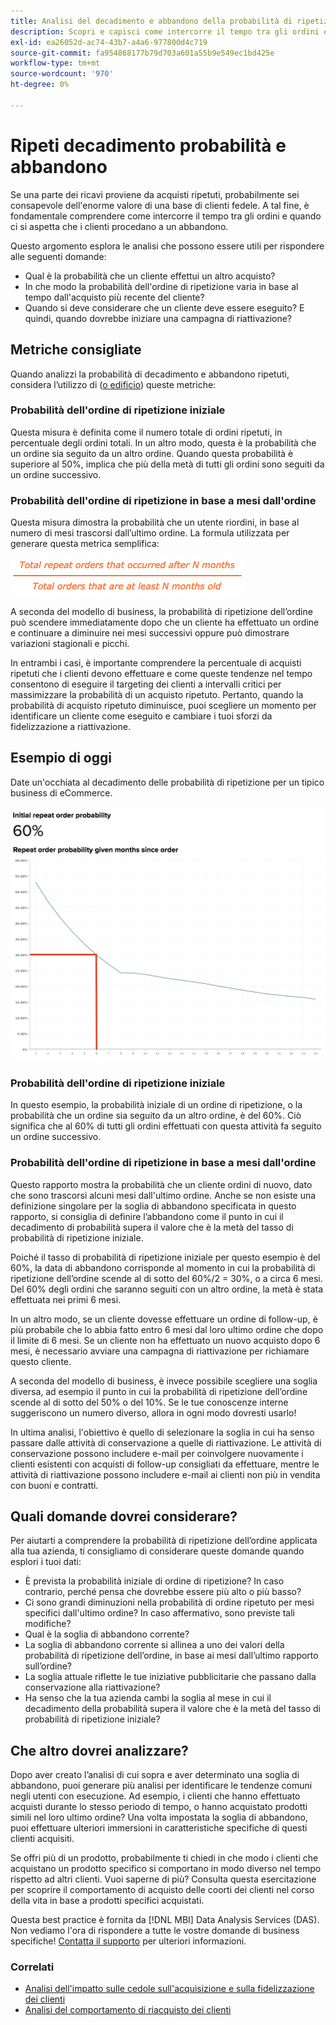 ```yaml
---
title: Analisi del decadimento e abbandono della probabilità di ripetizione
description: Scopri e capisci come intercorre il tempo tra gli ordini e quando ci si aspetta che i clienti procedano a un abbandono.
exl-id: ea26052d-ac74-43b7-a4a6-977800d4c719
source-git-commit: fa954868177b79d703a601a55b9e549ec1bd425e
workflow-type: tm+mt
source-wordcount: '970'
ht-degree: 0%

---
```


# Ripeti decadimento probabilità e abbandono

Se una parte dei ricavi proviene da acquisti ripetuti, probabilmente sei consapevole dell&#39;enorme valore di una base di clienti fedele. A tal fine, è fondamentale comprendere come intercorre il tempo tra gli ordini e quando ci si aspetta che i clienti procedano a un abbandono.

Questo argomento esplora le analisi che possono essere utili per rispondere alle seguenti domande:

* Qual è la probabilità che un cliente effettui un altro acquisto?
* In che modo la probabilità dell&#39;ordine di ripetizione varia in base al tempo dall&#39;acquisto più recente del cliente?
* Quando si deve considerare che un cliente deve essere eseguito? E quindi, quando dovrebbe iniziare una campagna di riattivazione?

## Metriche consigliate

Quando analizzi la probabilità di decadimento e abbandono ripetuti, considera l’utilizzo di ([o edificio](../../data-user/reports/ess-manage-data-metrics.md)) queste metriche:

### Probabilità dell&#39;ordine di ripetizione iniziale

Questa misura è definita come il numero totale di ordini ripetuti, in percentuale degli ordini totali. In un altro modo, questa è la probabilità che un ordine sia seguito da un altro ordine. Quando questa probabilità è superiore al 50%, implica che più della metà di tutti gli ordini sono seguiti da un ordine successivo.

### Probabilità dell&#39;ordine di ripetizione in base a mesi dall&#39;ordine

Questa misura dimostra la probabilità che un utente riordini, in base al numero di mesi trascorsi dall’ultimo ordine. La formula utilizzata per generare questa metrica semplifica:

![Formula di probabilità di ripetizione](../../assets/Repeat_probability_formula.png)

A seconda del modello di business, la probabilità di ripetizione dell’ordine può scendere immediatamente dopo che un cliente ha effettuato un ordine e continuare a diminuire nei mesi successivi oppure può dimostrare variazioni stagionali e picchi.

In entrambi i casi, è importante comprendere la percentuale di acquisti ripetuti che i clienti devono effettuare e come queste tendenze nel tempo consentono di eseguire il targeting dei clienti a intervalli critici per massimizzare la probabilità di un acquisto ripetuto. Pertanto, quando la probabilità di acquisto ripetuto diminuisce, puoi scegliere un momento per identificare un cliente come eseguito e cambiare i tuoi sforzi da fidelizzazione a riattivazione.

## Esempio di oggi

Date un&#39;occhiata al decadimento delle probabilità di ripetizione per un tipico business di eCommerce.

![Probabilità di ripetizione iniziale dell&#39;ordine di ripetizione dell&#39;ordine a causa di mesi dall&#39;ordine.](../../assets/Order_probability_reports.png)

### Probabilità dell&#39;ordine di ripetizione iniziale

In questo esempio, la probabilità iniziale di un ordine di ripetizione, o la probabilità che un ordine sia seguito da un altro ordine, è del 60%. Ciò significa che al 60% di tutti gli ordini effettuati con questa attività fa seguito un ordine successivo.

### Probabilità dell&#39;ordine di ripetizione in base a mesi dall&#39;ordine

Questo rapporto mostra la probabilità che un cliente ordini di nuovo, dato che sono trascorsi alcuni mesi dall&#39;ultimo ordine. Anche se non esiste una definizione singolare per la soglia di abbandono specificata in questo rapporto, si consiglia di definire l’abbandono come il punto in cui il decadimento di probabilità supera il valore che è la metà del tasso di probabilità di ripetizione iniziale.

Poiché il tasso di probabilità di ripetizione iniziale per questo esempio è del 60%, la data di abbandono corrisponde al momento in cui la probabilità di ripetizione dell’ordine scende al di sotto del 60%/2 = 30%, o a circa 6 mesi. Del 60% degli ordini che saranno seguiti con un altro ordine, la metà è stata effettuata nei primi 6 mesi.

In un altro modo, se un cliente dovesse effettuare un ordine di follow-up, è più probabile che lo abbia fatto entro 6 mesi dal loro ultimo ordine che dopo il limite di 6 mesi. Se un cliente non ha effettuato un nuovo acquisto dopo 6 mesi, è necessario avviare una campagna di riattivazione per richiamare questo cliente.

A seconda del modello di business, è invece possibile scegliere una soglia diversa, ad esempio il punto in cui la probabilità di ripetizione dell’ordine scende al di sotto del 50% o del 10%. Se le tue conoscenze interne suggeriscono un numero diverso, allora in ogni modo dovresti usarlo!

In ultima analisi, l&#39;obiettivo è quello di selezionare la soglia in cui ha senso passare dalle attività di conservazione a quelle di riattivazione. Le attività di conservazione possono includere e-mail per coinvolgere nuovamente i clienti esistenti con acquisti di follow-up consigliati da effettuare, mentre le attività di riattivazione possono includere e-mail ai clienti non più in vendita con buoni e contratti.

## Quali domande dovrei considerare?

Per aiutarti a comprendere la probabilità di ripetizione dell’ordine applicata alla tua azienda, ti consigliamo di considerare queste domande quando esplori i tuoi dati:

* È prevista la probabilità iniziale di ordine di ripetizione? In caso contrario, perché pensa che dovrebbe essere più alto o più basso?
* Ci sono grandi diminuzioni nella probabilità di ordine ripetuto per mesi specifici dall&#39;ultimo ordine? In caso affermativo, sono previste tali modifiche?
* Qual è la soglia di abbandono corrente?
* La soglia di abbandono corrente si allinea a uno dei valori della probabilità di ripetizione dell’ordine, in base ai mesi dall’ultimo rapporto sull’ordine?
* La soglia attuale riflette le tue iniziative pubblicitarie che passano dalla conservazione alla riattivazione?
* Ha senso che la tua azienda cambi la soglia al mese in cui il decadimento della probabilità supera il valore che è la metà del tasso di probabilità di ripetizione iniziale?

## Che altro dovrei analizzare?

Dopo aver creato l’analisi di cui sopra e aver determinato una soglia di abbandono, puoi generare più analisi per identificare le tendenze comuni negli utenti con esecuzione. Ad esempio, i clienti che hanno effettuato acquisti durante lo stesso periodo di tempo, o hanno acquistato prodotti simili nel loro ultimo ordine? Una volta impostata la soglia di abbandono, puoi effettuare ulteriori immersioni in caratteristiche specifiche di questi clienti acquisiti.

Se offri più di un prodotto, probabilmente ti chiedi in che modo i clienti che acquistano un prodotto specifico si comportano in modo diverso nel tempo rispetto ad altri clienti. Vuoi saperne di più? Consulta questa esercitazione per scoprire il comportamento di acquisto delle coorti dei clienti nel corso della vita in base a prodotti specifici acquistati.

Questa best practice è fornita da [!DNL MBI] Data Analysis Services (DAS). Non vediamo l&#39;ora di rispondere a tutte le vostre domande di business specifiche! [Contatta il supporto](https://experienceleague.adobe.com/docs/commerce-knowledge-base/kb/troubleshooting/miscellaneous/mbi-service-policies.html?lang=en) per ulteriori informazioni.

### Correlati

* [Analisi dell&#39;impatto sulle cedole sull&#39;acquisizione e sulla fidelizzazione dei clienti](../analysis/coupon-impact.md)
* [Analisi del comportamento di riacquisto dei clienti](../analysis/repurchase-behavior.md)
